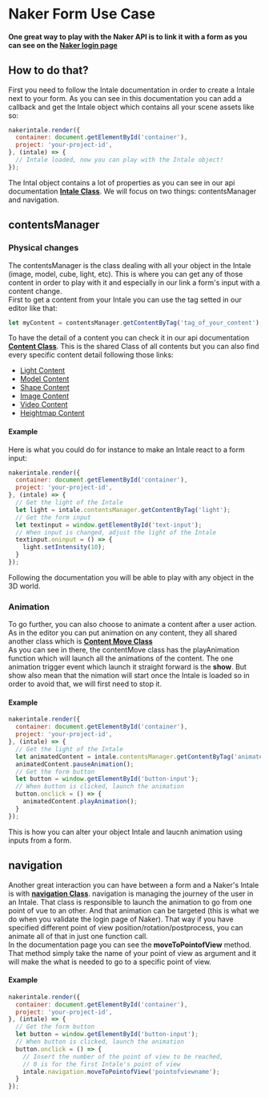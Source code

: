# Naker Form Use Case
#### One great way to play with the Naker API is to link it with a form as you can see on the [Naker login page](https://app.naker.io/login)  

## How to do that?

First you need to follow the Intale documentation in order to create a Intale next to your form. As you can see in this documentation you can add a callback and get the Intale object which contains all your scene assets like so:

```javascript
nakerintale.render({
  container: document.getElementById('container'),
  project: 'your-project-id',
}, (intale) => {
  // Intale loaded, now you can play with the Intale object!
});
```

The Intal object contains a lot of properties as you can see in our api documentation [**Intale Class**](../api/classes/intale.html). We will focus on two things: contentsManager and navigation.

## contentsManager

### Physical changes
The contentsManager is the class dealing with all your object in the Intale (image, model, cube, light, etc). This is where you can get any of those content in order to play with it and especially in our link a form's input with a content change.  
First to get a content from your Intale you can use the tag setted in our editor like that:
```javascript
let myContent = contentsManager.getContentByTag('tag_of_your_content');
```
To have the detail of a content you can check it in our api documentation [**Content Class**](../api/classes/content.html). This is the shared Class of all contents but you can also find every specific content detail following those links:

*  [Light Content](../api/classes/lightcontent.html)
*  [Model Content](../api/classes/modelcontent.html)
*  [Shape Content](../api/classes/shapecontent.html)
*  [Image Content](../api/classes/imagecontent.html)
*  [Video Content](../api/classes/videocontent.html)
*  [Heightmap Content](../api/classes/heightmapcontent.html)

#### Example
Here is what you could do for instance to make an Intale react to a form input:
```javascript
nakerintale.render({
  container: document.getElementById('container'),
  project: 'your-project-id',
}, (intale) => {
  // Get the light of the Intale
  let light = intale.contentsManager.getContentByTag('light');
  // Get the form input
  let textinput = window.getElementById('text-input');
  // When input is changed, adjust the light of the Intale
  textinput.oninput = () => {
    light.setIntensity(10);
  }
});
```
Following the documentation you will be able to play with any object in the 3D world.  

### Animation
To go further, you can also choose to animate a content after a user action. As in the editor you can put animation on any content, they all shared another class which is  [**Content Move Class**](../api/classes/animationcontent.html)  
As you can see in there, the contentMove class has the playAnimation function which will launch all the animations of the content. The one animation trigger event which launch it straight forward is the **show**. But show also mean that the nimation will start once the Intale is loaded so in order to avoid that, we will first need to stop it.
#### Example
```javascript
nakerintale.render({
  container: document.getElementById('container'),
  project: 'your-project-id',
}, (intale) => {
  // Get the light of the Intale
  let animatedContent = intale.contentsManager.getContentByTag('animated-content');
  animatedContent.pauseAnimation();
  // Get the form button
  let button = window.getElementById('button-input');
  // When button is clicked, launch the animation
  button.onclick = () => {
    animatedContent.playAnimation();
  }
});
```

This is how you can alter your object Intale and laucnh animation using inputs from a form.

## navigation
Another great interaction you can have between a form and a Naker's Intale is with [**navigation Class**](../api/classes/navigation.html). navigation is managing the journey of the user in an Intale. That class is responsible to launch the animation to go from one point of vue to an other. And that animation can be targeted (this is what we do when you validate the login page of Naker). That way if you have specified different point of view position/rotation/postprocess, you can animate all of that in just one function call.  
In the documentation page you can see the **moveToPointofView** method. That method simply take the name of your point of view as argument and it will make the what is needed to go to a specific point of view.

#### Example
```javascript
nakerintale.render({
  container: document.getElementById('container'),
  project: 'your-project-id',
}, (intale) => {
  // Get the form button
  let button = window.getElementById('button-input');
  // When button is clicked, launch the animation
  button.onclick = () => {
    // Insert the number of the point of view to be reached,
    // 0 is for the first Intale's point of view
    intale.navigation.moveToPointofView('pointofviewname');
  }
});
```

